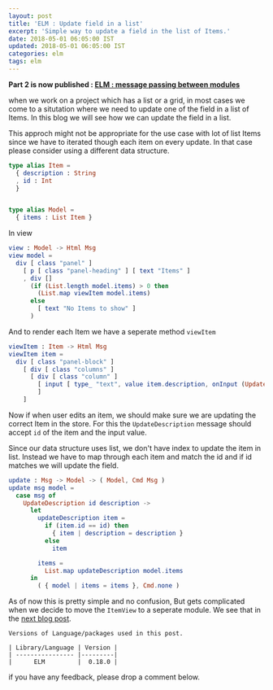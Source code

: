 ```yaml
---
layout: post
title: 'ELM : Update field in a list'
excerpt: 'Simple way to update a field in the list of Items.'
date: 2018-05-01 06:05:00 IST
updated: 2018-05-01 06:05:00 IST
categories: elm
tags: elm
---
```


**Part 2 is now published : [ELM : message passing between modules][part_2]**

when we work on a project which has a list or a grid, in most cases we come to a situtation where we need to update one of the field in a list of Items.
In this blog we will see how we can update the field in a list.

This approch might not be appropriate for the use case with lot of list Items since we have to iterated though each item on every update. In that case please consider using a different data structure.

```elm
type alias Item =
  { description : String
  , id : Int
  }


type alias Model =
  { items : List Item }
```

In view 


```elm
view : Model -> Html Msg
view model =
  div [ class "panel" ]
    [ p [ class "panel-heading" ] [ text "Items" ]
    , div []
      (if (List.length model.items) > 0 then
        (List.map viewItem model.items)
      else
        [ text "No Items to show" ]
      )
```

And to render each Item we have a seperate method `viewItem`

```elm
viewItem : Item -> Html Msg
viewItem item =
  div [ class "panel-block" ]
    [ div [ class "columns" ]
      [ div [ class "column" ]
        [ input [ type_ "text", value item.description, onInput (UpdateDescription item.id) ] []
        ]
    ]
```

Now if when user edits an item, we should make sure we are updating the correct Item in the store.
For this the `UpdateDescription` message should accept `id` of the item and the input value.

Since our data structure uses list, we don't have index to update the item in list. 
Instead we have to map through each item and match the id and if id matches we will update the field. 

```elm
update : Msg -> Model -> ( Model, Cmd Msg )
update msg model =
  case msg of
    UpdateDescription id description ->
      let
        updateDescription item =
          if (item.id == id) then
            { item | description = description }
          else
            item

        items =
          List.map updateDescription model.items
      in
        ( { model | items = items }, Cmd.none )
``` 

As of now this is pretty simple and no confusion, But gets complicated when we decide to move the `ItemView` to a seperate module. We see that in the [next blog post][part_2].

    Versions of Language/packages used in this post.

    | Library/Language | Version |
    | ---------------- |---------|
    |      ELM         |  0.18.0 |

if you have any feedback, please drop a comment below.



[part_2]: /2018/05/elm-message-passing-between-modules.html